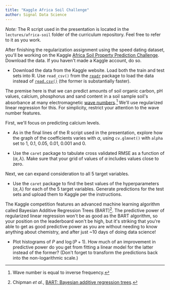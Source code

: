 ```yaml
---
title: "Kaggle Africa Soil Challenge"
author: Signal Data Science
---
```


*Note:* The R script used in the presentation is located in the `lectures/africa-soil` folder of the curriculum repository. Feel free to refer to it as you work.

After finishing the regularization assignment using the speed dating dataset, you'll be working on the Kaggle [Africa Soil Property Prediction Challenge](https://www.kaggle.com/c/afsis-soil-properties). Download the data. If you haven't made a Kaggle account, do so.

* Download the data from the Kaggle website. Load both the train and test sets into R. Use `read_csv()` from the [`readr`](https://cran.r-project.org/web/packages/readr/) package to load the data instead of [`read.csv()`](https://stat.ethz.ch/R-manual/R-devel/library/utils/html/read.table.html) (the former is substantially faster).

The premise here is that we can predict amounts of soil organic carbon, pH values, calcium, phosphorus and sand content in a soil sample soil's absorbance at many electromagnetic [wave numbers](https://en.wikipedia.org/wiki/Wavenumber).[^inv] We'll use regularized linear regression for this. For simplicity, restrict your attention to the wave number features.

[^inv]: Wave number is equal to inverse frequency.

First, we'll focus on predicting calcium levels.

* As in the final lines of the R script used in the presentation, explore how the graph of the coefficients varies with $\alpha$, using `cv.glmnet()` with `alpha` set to 1, 0.1, 0.05, 0.01, 0.001 and 0.

* Use the `caret` package to tabulate cross validated RMSE as a function of $(\alpha, \lambda)$. Make sure that your grid of values of $\alpha$ includes values close to zero.

Next, we can expand consideration to all 5 target variables.

* Use the `caret` package to find the best values of the hyperparameters $(\alpha, \lambda)$ for each of the 5 target variables. Generate predictions for the test sets and upload them to Kaggle per the instructions. 

The Kaggle competition features an advanced machine learning algorithm called Bayesian Additive Regression Trees (BART)[^bart]. The predictive power of regularized linear regression won't be as good as the BART algorithm, so your position on the leaderboard won't be high, but it's striking that you're able to get as good predictive power as you are without needing to know anything about chemistry, and after just ~10 days of doing data science!

* Plot histograms of $P$ and $\log(P + 1)$. How much of an improvement in predictive power do you get from fitting a linear model for the latter instead of the former? (Don't forget to transform the predictions back into the non-logarithmic scale.)

[^bart]: Chipman *et al.*, [BART: Bayesian additive regression trees](https://arxiv.org/abs/0806.3286).